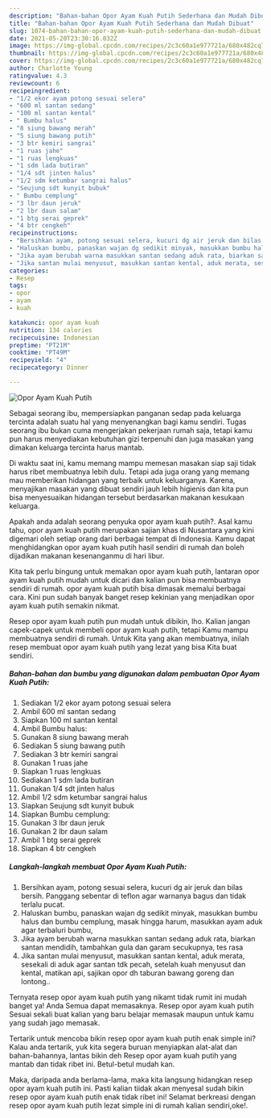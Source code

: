```yaml
---
description: "Bahan-bahan Opor Ayam Kuah Putih Sederhana dan Mudah Dibuat"
title: "Bahan-bahan Opor Ayam Kuah Putih Sederhana dan Mudah Dibuat"
slug: 1074-bahan-bahan-opor-ayam-kuah-putih-sederhana-dan-mudah-dibuat
date: 2021-05-20T23:30:16.032Z
image: https://img-global.cpcdn.com/recipes/2c3c60a1e977721a/680x482cq70/opor-ayam-kuah-putih-foto-resep-utama.jpg
thumbnail: https://img-global.cpcdn.com/recipes/2c3c60a1e977721a/680x482cq70/opor-ayam-kuah-putih-foto-resep-utama.jpg
cover: https://img-global.cpcdn.com/recipes/2c3c60a1e977721a/680x482cq70/opor-ayam-kuah-putih-foto-resep-utama.jpg
author: Charlotte Young
ratingvalue: 4.3
reviewcount: 6
recipeingredient:
- "1/2 ekor ayam potong sesuai selera"
- "600 ml santan sedang"
- "100 ml santan kental"
- " Bumbu halus"
- "8 siung bawang merah"
- "5 siung bawang putih"
- "3 btr kemiri sangrai"
- "1 ruas jahe"
- "1 ruas lengkuas"
- "1 sdm lada butiran"
- "1/4 sdt jinten halus"
- "1/2 sdm ketumbar sangrai halus"
- "Seujung sdt kunyit bubuk"
- " Bumbu cemplung"
- "3 lbr daun jeruk"
- "2 lbr daun salam"
- "1 btg serai geprek"
- "4 btr cengkeh"
recipeinstructions:
- "Bersihkan ayam, potong sesuai selera, kucuri dg air jeruk dan bilas bersih. Panggang sebentar di teflon agar warnanya bagus dan tidak terlalu pucat."
- "Haluskan bumbu, panaskan wajan dg sedikit minyak, masukkan bumbu halus dan bumbu cemplung, masak hingga harum, masukkan ayam aduk agar terbaluri bumbu,"
- "Jika ayam berubah warna masukkan santan sedang aduk rata, biarkan santan mendidih, tambahkan gula dan garam secukupnya, tes rasa"
- "Jika santan mulai menyusut, masukkan santan kental, aduk merata, sesekali di aduk agar santan tdk pecah, setelah kuah menyusut dan kental, matikan api, sajikan opor dh taburan bawang goreng dan lontong.."
categories:
- Resep
tags:
- opor
- ayam
- kuah

katakunci: opor ayam kuah 
nutrition: 134 calories
recipecuisine: Indonesian
preptime: "PT21M"
cooktime: "PT49M"
recipeyield: "4"
recipecategory: Dinner

---
```



![Opor Ayam Kuah Putih](https://img-global.cpcdn.com/recipes/2c3c60a1e977721a/680x482cq70/opor-ayam-kuah-putih-foto-resep-utama.jpg)

Sebagai seorang ibu, mempersiapkan panganan sedap pada keluarga tercinta adalah suatu hal yang menyenangkan bagi kamu sendiri. Tugas seorang ibu bukan cuma mengerjakan pekerjaan rumah saja, tetapi kamu pun harus menyediakan kebutuhan gizi terpenuhi dan juga masakan yang dimakan keluarga tercinta harus mantab.

Di waktu  saat ini, kamu memang mampu memesan masakan siap saji tidak harus ribet membuatnya lebih dulu. Tetapi ada juga orang yang memang mau memberikan hidangan yang terbaik untuk keluarganya. Karena, menyajikan masakan yang dibuat sendiri jauh lebih higienis dan kita pun bisa menyesuaikan hidangan tersebut berdasarkan makanan kesukaan keluarga. 



Apakah anda adalah seorang penyuka opor ayam kuah putih?. Asal kamu tahu, opor ayam kuah putih merupakan sajian khas di Nusantara yang kini digemari oleh setiap orang dari berbagai tempat di Indonesia. Kamu dapat menghidangkan opor ayam kuah putih hasil sendiri di rumah dan boleh dijadikan makanan kesenanganmu di hari libur.

Kita tak perlu bingung untuk memakan opor ayam kuah putih, lantaran opor ayam kuah putih mudah untuk dicari dan kalian pun bisa membuatnya sendiri di rumah. opor ayam kuah putih bisa dimasak memalui berbagai cara. Kini pun sudah banyak banget resep kekinian yang menjadikan opor ayam kuah putih semakin nikmat.

Resep opor ayam kuah putih pun mudah untuk dibikin, lho. Kalian jangan capek-capek untuk membeli opor ayam kuah putih, tetapi Kamu mampu membuatnya sendiri di rumah. Untuk Kita yang akan membuatnya, inilah resep membuat opor ayam kuah putih yang lezat yang bisa Kita buat sendiri.

<!--inarticleads1-->

##### Bahan-bahan dan bumbu yang digunakan dalam pembuatan Opor Ayam Kuah Putih:

1. Sediakan 1/2 ekor ayam potong sesuai selera
1. Ambil 600 ml santan sedang
1. Siapkan 100 ml santan kental
1. Ambil  Bumbu halus:
1. Gunakan 8 siung bawang merah
1. Sediakan 5 siung bawang putih
1. Sediakan 3 btr kemiri sangrai
1. Gunakan 1 ruas jahe
1. Siapkan 1 ruas lengkuas
1. Sediakan 1 sdm lada butiran
1. Gunakan 1/4 sdt jinten halus
1. Ambil 1/2 sdm ketumbar sangrai halus
1. Siapkan Seujung sdt kunyit bubuk
1. Siapkan  Bumbu cemplung:
1. Gunakan 3 lbr daun jeruk
1. Gunakan 2 lbr daun salam
1. Ambil 1 btg serai geprek
1. Siapkan 4 btr cengkeh




<!--inarticleads2-->

##### Langkah-langkah membuat Opor Ayam Kuah Putih:

1. Bersihkan ayam, potong sesuai selera, kucuri dg air jeruk dan bilas bersih. Panggang sebentar di teflon agar warnanya bagus dan tidak terlalu pucat.
1. Haluskan bumbu, panaskan wajan dg sedikit minyak, masukkan bumbu halus dan bumbu cemplung, masak hingga harum, masukkan ayam aduk agar terbaluri bumbu,
1. Jika ayam berubah warna masukkan santan sedang aduk rata, biarkan santan mendidih, tambahkan gula dan garam secukupnya, tes rasa
1. Jika santan mulai menyusut, masukkan santan kental, aduk merata, sesekali di aduk agar santan tdk pecah, setelah kuah menyusut dan kental, matikan api, sajikan opor dh taburan bawang goreng dan lontong..




Ternyata resep opor ayam kuah putih yang nikamt tidak rumit ini mudah banget ya! Anda Semua dapat memasaknya. Resep opor ayam kuah putih Sesuai sekali buat kalian yang baru belajar memasak maupun untuk kamu yang sudah jago memasak.

Tertarik untuk mencoba bikin resep opor ayam kuah putih enak simple ini? Kalau anda tertarik, yuk kita segera buruan menyiapkan alat-alat dan bahan-bahannya, lantas bikin deh Resep opor ayam kuah putih yang mantab dan tidak ribet ini. Betul-betul mudah kan. 

Maka, daripada anda berlama-lama, maka kita langsung hidangkan resep opor ayam kuah putih ini. Pasti kalian tiidak akan menyesal sudah bikin resep opor ayam kuah putih enak tidak ribet ini! Selamat berkreasi dengan resep opor ayam kuah putih lezat simple ini di rumah kalian sendiri,oke!.

